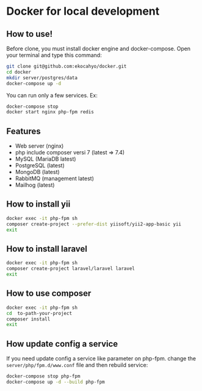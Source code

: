 # Docker for local development
## How to use!
Before clone, you must install docker engine and docker-compose. Open your terminal and type this command:
```sh
git clone git@github.com:ekocahyo/docker.git
cd docker
mkdir server/postgres/data
docker-compose up -d
```

You can run only a few services. Ex:
```sh
docker-compose stop
docker start nginx php-fpm redis
```

## Features

- Web server (nginx)
- php include composer versi 7 (latest => 7.4)
- MySQL (MariaDB latest)
- PostgreSQL (latest)
- MongoDB (latest)
- RabbitMQ (management latest)
- Mailhog (latest)

## How to install yii
```sh
docker exec -it php-fpm sh
composer create-project --prefer-dist yiisoft/yii2-app-basic yii
exit
```

## How to install laravel
```sh
docker exec -it php-fpm sh
composer create-project laravel/laravel laravel
exit
```

## How to use composer
```sh
docker exec -it php-fpm sh
cd  to-path-your-project
composer install
exit
```

## How update config a service
If you need update config a service like parameter on php-fpm. change the ``server/php/fpm.d/www.conf`` file and then rebuild service:
```sh
docker-compose stop php-fpm
docker-compose up -d --build php-fpm
```